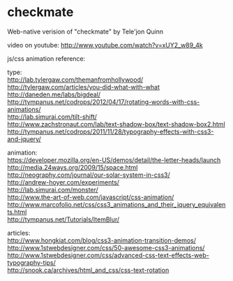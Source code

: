 checkmate
=========

Web-native verision of "checkmate" by Tele'jon Quinn

video on youtube:
http://www.youtube.com/watch?v=xUY2_w89_4k

js/css animation reference:

type:  
http://lab.tylergaw.com/themanfromhollywood/  
http://tylergaw.com/articles/you-did-what-with-what  
http://daneden.me/labs/bigdeal/  
http://tympanus.net/codrops/2012/04/17/rotating-words-with-css-animations/  
http://lab.simurai.com/tilt-shift/  
http://www.zachstronaut.com/lab/text-shadow-box/text-shadow-box2.html  
http://tympanus.net/codrops/2011/11/28/typography-effects-with-css3-and-jquery/  
  
animation:  
https://developer.mozilla.org/en-US/demos/detail/the-letter-heads/launch  
http://media.24ways.org/2009/15/space.html  
http://neography.com/journal/our-solar-system-in-css3/  
http://andrew-hoyer.com/experiments/  
http://lab.simurai.com/monster/  
http://www.the-art-of-web.com/javascript/css-animation/  
http://www.marcofolio.net/css/css3_animations_and_their_jquery_equivalents.html  
http://tympanus.net/Tutorials/ItemBlur/  
  
articles:  
http://www.hongkiat.com/blog/css3-animation-transition-demos/  
http://www.1stwebdesigner.com/css/50-awesome-css3-animations/  
http://www.1stwebdesigner.com/css/advanced-css-text-effects-web-typography-tips/  
http://snook.ca/archives/html_and_css/css-text-rotation  
  
  
